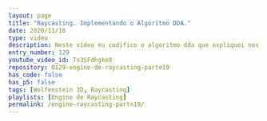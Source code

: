 ```yaml
---
layout: page
title: "Raycasting. Implementando o Algoritmo DDA."
date: 2020/11/18
type: video
description: Neste vídeo eu codifico o algoritmo dda que expliquei nos vídeos anteriores. No final deste algoritmo nós conseguimos a informação de qual quadrado do mapa está a parede que o raio bateu.
entry_number: 129
youtube_video_id: Ts3SFdhgke8
repository: 0129-engine-de-raycasting-parte19
has_code: false
has_p5: false
tags: [Wolfenstein 3D, Raycasting]
playlists: [Engine de Raycasting]
permalink: /engine-raycasting-parte19/
---
```

